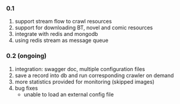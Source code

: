 ### 0.1
1. support stream flow to crawl resources
2. support for downloading BT, novel and comic resources
3. integrate with redis and mongodb
4. using redis stream as message queue

### 0.2 (ongoing)
1. integration: swagger doc, multiple configuration files
2. save a record into db and run corresponding crawler on demand
3. more statistics provided for monitoring (skipped images)
4. bug fixes
   - unable to load an external config file